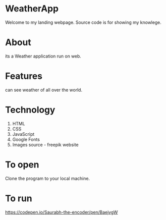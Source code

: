 # WeatherApp
Welcome to my landing webpage. Source code is for showing my knowlege.

# About
its a Weather application run on web.

# Features
can see weather of all over the world.

# Technology
1. HTML
2. CSS
3. JavaScript
4. Google Fonts
5. Images source - freepik website

# To open
Clone the program to your local machine.

# To run
https://codepen.io/Saurabh-the-encoder/pen/BaejvgW
